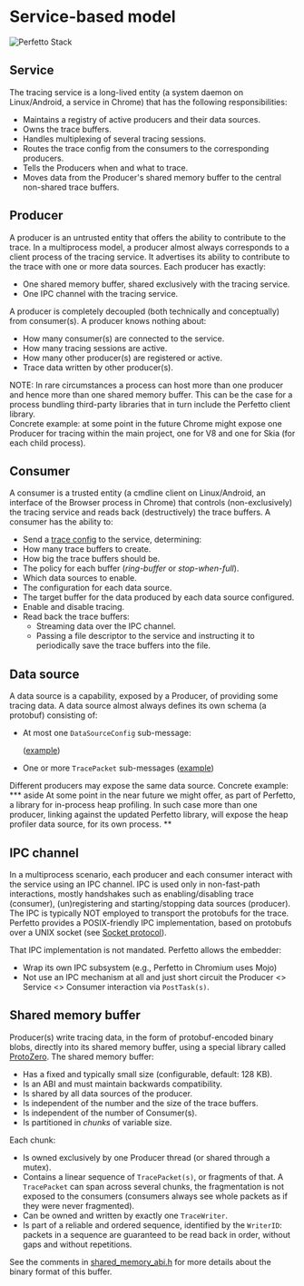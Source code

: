 # Service-based model

![Perfetto Stack](https://storage.googleapis.com/perfetto/markdown_img/producer-service-consumer.png)

## Service

The tracing service is a long-lived entity (a system daemon on Linux/Android,
a service in Chrome) that has the following responsibilities:

* Maintains a registry of active producers and their data sources.
* Owns the trace buffers.
* Handles multiplexing of several tracing sessions.
* Routes the trace config from the consumers to the corresponding producers.
* Tells the Producers when and what to trace.
* Moves data from the Producer's shared memory buffer to the central non-shared
  trace buffers.

## Producer

A producer is an untrusted entity that offers the ability to contribute to the
trace. In a multiprocess model, a producer almost always corresponds to a client
process of the tracing service. It advertises its ability to contribute to the trace with one or more data sources.
Each producer has exactly:

* One shared memory buffer, shared exclusively with the tracing service.
* One IPC channel with the tracing service.

A producer is completely decoupled (both technically and conceptually) from
consumer(s). A producer knows nothing about:

* How many consumer(s) are connected to the service.
* How many tracing sessions are active.
* How many other producer(s) are registered or active.
* Trace data written by other producer(s).

NOTE: In rare circumstances a process can host more than one producer and hence more
than one shared memory buffer. This can be the case for a process bundling
third-party libraries that in turn include the Perfetto client library.  
Concrete example: at some point in the future Chrome might expose one Producer for tracing within the main project, one for V8 and one for Skia (for each child
process).

## Consumer
A consumer is a trusted entity (a cmdline client on Linux/Android, an interface
of the Browser process in Chrome) that controls (non-exclusively) the tracing service and reads back (destructively) the trace buffers.
A consumer has the ability to:
* Send a [trace config](#) to the service, determining:
 * How many trace buffers to create.
 * How big the trace buffers should be.
 * The policy for each buffer (*ring-buffer* or *stop-when-full*).
 * Which data sources to enable.
 * The configuration for each data source.
 * The target buffer for the data produced by each data source configured.
* Enable and disable tracing.
* Read back the trace buffers:
  * Streaming data over the IPC channel.
  * Passing a file descriptor to the service and instructing it to periodically
    save the trace buffers into the file.

## Data source

A data source is a capability, exposed by a Producer, of providing some tracing
data. A data source almost always defines its own schema (a protobuf) consisting
of:
* At most one `DataSourceConfig` sub-message:

  ([example](/protos/perfetto/config/ftrace/ftrace_config.proto))
* One or more `TracePacket` sub-messages
  ([example](/protos/perfetto/trace/ps/process_tree.proto))

Different producers may expose the same data source. Concrete example:
*** aside
At some point in the near future we might offer, as part of Perfetto, a library
for in-process heap profiling. In such case more than one producer, linking
against the updated Perfetto library, will expose the heap profiler data source,
for its own process.
**

## IPC channel
In a multiprocess scenario, each producer and each consumer interact with the
service using an IPC channel. IPC is used only in non-fast-path interactions,
mostly handshakes such as enabling/disabling trace (consumer), (un)registering
and starting/stopping data sources (producer). The IPC is typically NOT employed
to transport the protobufs for the trace.
Perfetto provides a POSIX-friendly IPC implementation, based on protobufs over a
UNIX socket (see
[Socket protocol](/docs/design-docs/api-and-abi#socket-protocol)).

That IPC implementation is not mandated. Perfetto allows the embedder:

* Wrap its own IPC subsystem (e.g., Perfetto in Chromium uses Mojo)
* Not use an IPC mechanism at all and just short circuit the
  Producer <> Service <> Consumer interaction via `PostTask(s)`.

## Shared memory buffer
Producer(s) write tracing data, in the form of protobuf-encoded binary blobs,
directly into its shared memory buffer, using a special library called
[ProtoZero](/docs/design-docs/protozero.md). The shared memory buffer:

* Has a fixed and typically small size (configurable, default: 128 KB).
* Is an ABI and must maintain backwards compatibility.
* Is shared by all data sources of the producer.
* Is independent of the number and the size of the trace buffers.
* Is independent of the number of Consumer(s).
* Is partitioned in *chunks* of variable size.

Each chunk:

* Is owned exclusively by one Producer thread (or shared through a mutex).
* Contains a linear sequence of `TracePacket(s)`, or
  fragments of that. A `TracePacket` can span across several chunks, the
  fragmentation is not exposed to the consumers (consumers always see whole
  packets as if they were never fragmented).
* Can be owned and written by exactly one `TraceWriter`.
* Is part of a reliable and ordered sequence, identified by the `WriterID`:
  packets in a sequence are guaranteed to be read back in order, without gaps
  and without repetitions.

See the comments in
[shared_memory_abi.h](/include/perfetto/ext/tracing/core/shared_memory_abi.h)
for more details about the binary format of this buffer.
